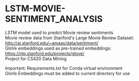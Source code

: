 # LSTM-MOVIE-SENTIMENT_ANALYSIS
LSTM model used to predict Movie review sentiments\
Movie review data from Stanford's Large Movie Review Dataset: http://ai.stanford.edu/~amaas/data/sentiment/ \
GloVe embeddings used as pre-trained embeddings: https://nlp.stanford.edu/projects/glove/ \
Project for CS420 Data Mining

Important: Requirements.txt for Conda virtual environment\
GloVe Embeddings must be added to current directory for use